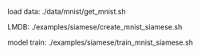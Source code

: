 load data:				./data/mnist/get_mnist.sh
			
LMDB:				    ./examples/siamese/create_mnist_siamese.sh

model train:			./examples/siamese/train_mnist_siamese.sh
						
				

